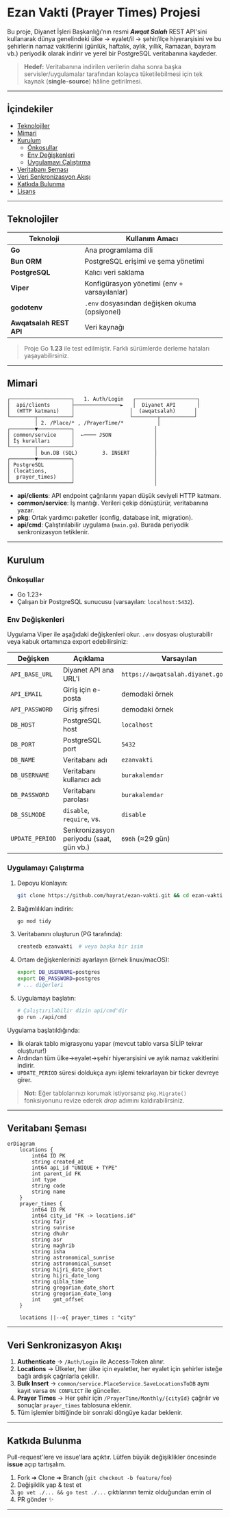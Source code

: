 # Ezan Vakti (Prayer Times) Projesi

Bu proje, Diyanet İşleri Başkanlığı'nın resmi ***Awqat Salah*** REST API'sini kullanarak dünya genelindeki ülke → eyalet/il → şehir/ilçe hiyerarşisini ve bu şehirlerin namaz vakitlerini (günlük, haftalık, aylık, yıllık, Ramazan, bayram vb.) periyodik olarak indirir ve yerel bir PostgreSQL veritabanına kaydeder.

> **Hedef:** Veritabanına indirilen verilerin daha sonra başka servisler/uygulamalar tarafından kolayca tüketilebilmesi için tek kaynak (**single-source**) hâline getirilmesi.

---

## İçindekiler

- [Teknolojiler](#teknolojiler)
- [Mimari](#mimari)
- [Kurulum](#kurulum)
  - [Önkoşullar](#önkoşullar)
  - [Env Değişkenleri](#env-değişkenleri)
  - [Uygulamayı Çalıştırma](#uygulamayı-çalıştırma)
- [Veritabanı Şeması](#veritabanı-şeması)
- [Veri Senkronizasyon Akışı](#veri-senkronizasyon-akışı)
- [Katkıda Bulunma](#katkıda-bulunma)
- [Lisans](#lisans)

---

## Teknolojiler

| Teknoloji  | Kullanım Amacı                                   |
|------------|---------------------------------------------------|
| **Go**     | Ana programlama dili                              |
| **Bun ORM**| PostgreSQL erişimi ve şema yönetimi               |
| **PostgreSQL** | Kalıcı veri saklama                           |
| **Viper**  | Konfigürasyon yönetimi (env + varsayılanlar)      |
| **godotenv** | `.env` dosyasından değişken okuma (opsiyonel)   |
| **Awqatsalah REST API** | Veri kaynağı                          |

> Proje Go **1.23** ile test edilmiştir. Farklı sürümlerde derleme hataları yaşayabilirsiniz.

---

## Mimari

```
┌────────────────────┐   1. Auth/Login   ┌────────────────────┐
│  api/clients       ├───────────────►   │  Diyanet API       │
│  (HTTP katmanı)    │                  │  (awqatsalah)      │
└────────┬───────────┘                  └────────┬───────────┘
         │ 2. /Place/* , /PrayerTime/*           │
┌────────▼───────────┐                          │
│ common/service     │  ←──── JSON              │
│ İş kuralları       │                          │
└────────┬───────────┘                          │
         │ bun.DB (SQL)        3. INSERT        │
┌────────▼───────────┐                          │
│ PostgreSQL         │                          │
│ (locations,        │                          │
│  prayer_times)     │                          │
└────────────────────┘                          │
```

- **api/clients**: API endpoint çağrılarını yapan düşük seviyeli HTTP katmanı.
- **common/service**: İş mantığı. Verileri çekip dönüştürür, veritabanına yazar.
- **pkg**: Ortak yardımcı paketler (config, database init, migration).
- **api/cmd**: Çalıştırılabilir uygulama (`main.go`). Burada periyodik senkronizasyon tetiklenir.

---

## Kurulum

### Önkoşullar

- Go 1.23+
- Çalışan bir PostgreSQL sunucusu (varsayılan: `localhost:5432`).

### Env Değişkenleri

Uygulama Viper ile aşağıdaki değişkenleri okur. `.env` dosyası oluşturabilir veya kabuk ortamınıza export edebilirsiniz:

| Değişken            | Açıklama                                | Varsayılan |
|---------------------|-----------------------------------------|------------|
| `API_BASE_URL`      | Diyanet API ana URL'i                  | `https://awqatsalah.diyanet.gov.tr` |
| `API_EMAIL`         | Giriş için e-posta                      | demodaki örnek |
| `API_PASSWORD`      | Giriş şifresi                           | demodaki örnek |
| `DB_HOST`           | PostgreSQL host                         | `localhost` |
| `DB_PORT`           | PostgreSQL port                         | `5432` |
| `DB_NAME`           | Veritabanı adı                          | `ezanvakti` |
| `DB_USERNAME`       | Veritabanı kullanıcı adı                | `burakalemdar` |
| `DB_PASSWORD`       | Veritabanı parolası                     | `burakalemdar` |
| `DB_SSLMODE`        | `disable`, `require`, vs.               | `disable` |
| `UPDATE_PERIOD`     | Senkronizasyon periyodu (saat, gün vb.) | `696h` (≈29 gün) |

### Uygulamayı Çalıştırma

1. Depoyu klonlayın:
   ```bash
   git clone https://github.com/hayrat/ezan-vakti.git && cd ezan-vakti
   ```
2. Bağımlılıkları indirin:
   ```bash
   go mod tidy
   ```
3. Veritabanını oluşturun (PG tarafında):
   ```bash
   createdb ezanvakti  # veya başka bir isim
   ```
4. Ortam değişkenlerinizi ayarlayın (örnek linux/macOS):
   ```bash
   export DB_USERNAME=postgres
   export DB_PASSWORD=postgres
   # ... diğerleri
   ```
5. Uygulamayı başlatın:
   ```bash
   # Çalıştırılabilir dizin api/cmd'dir
   go run ./api/cmd
   ```

Uygulama başlatıldığında:

- İlk olarak tablo migrasyonu yapar (mevcut tablo varsa SİLİP tekrar oluşturur!)
- Ardından tüm ülke→eyalet→şehir hiyerarşisini ve aylık namaz vakitlerini indirir.
- `UPDATE_PERIOD` süresi doldukça aynı işlemi tekrarlayan bir ticker devreye girer.

> **Not:** Eğer tablolarınızı korumak istiyorsanız `pkg.Migrate()` fonksiyonunu revize ederek *drop* adımını kaldırabilirsiniz.

---

## Veritabanı Şeması

```mermaid
erDiagram
    locations {
        int64 ID PK
        string created_at
        int64 api_id "UNIQUE + TYPE"
        int parent_id FK
        int type
        string code
        string name
    }
    prayer_times {
        int64 ID PK
        int64 city_id "FK -> locations.id"
        string fajr
        string sunrise
        string dhuhr
        string asr
        string maghrib
        string isha
        string astronomical_sunrise
        string astronomical_sunset
        string hijri_date_short
        string hijri_date_long
        string qibla_time
        string gregorian_date_short
        string gregorian_date_long
        int    gmt_offset
    }

    locations ||--o{ prayer_times : "city"
```

---

## Veri Senkronizasyon Akışı

1. **Authenticate** → `/Auth/Login` ile Access-Token alınır.
2. **Locations** → Ülkeler, her ülke için eyaletler, her eyalet için şehirler isteğe bağlı ardışık çağrılarla çekilir.
3. **Bulk Insert** → `common/service.PlaceService.SaveLocationsToDB` aynı kayıt varsa `ON CONFLICT` ile günceller.
4. **Prayer Times** → Her şehir için `/PrayerTime/Monthly/{cityId}` çağrılır ve sonuçlar `prayer_times` tablosuna eklenir.
5. Tüm işlemler bittiğinde bir sonraki döngüye kadar beklenir.

---

## Katkıda Bulunma

Pull-request'lere ve issue'lara açıktır. Lütfen büyük değişiklikler öncesinde **issue** açıp tartışalım.

1. Fork ➜ Clone ➜ Branch (`git checkout -b feature/foo`)
2. Değişiklik yap & test et
3. `go vet ./... && go test ./...` çıktılarının temiz olduğundan emin ol
4. PR gönder ✨

---